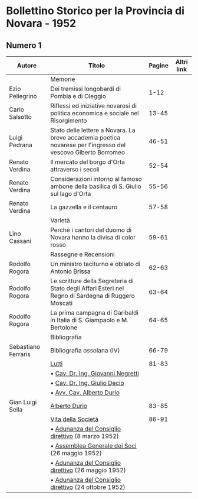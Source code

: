 # Bollettino Storico per la Provincia di Novara - 1952

## Numero 1

| Autore              | Titolo                                                                                                        | Pagine | Altri link |
|---------------------|---------------------------------------------------------------------------------------------------------------|--------|------------|
|                     | Memorie                                                                                                       |        |            |
| Ezio Pellegrino     | Dei tremissi longobardi di Pombia e di Oleggio                                                                | 1-12   |            |
| Carlo Salsotto      | Riflessi ed iniziative novaresi di politica economica e sociale nel Risorgimento                              | 13-45  |            |
| Luigi Pedrana       | Stato delle lettere a Novara. La breve accademia poetica novarese per l'ingresso del vescovo Giberto Borromeo | 46-51  |            |
| Renato Verdina      | Il mercato del borgo d'Orta attraverso i secoli                                                               | 52-54  |            |
| Renato Verdina      | Considerazioni intorno al famoso ambone della basilica di S. Giulio sul lago d'Orta                           | 55-56  |            |
| Renato Verdina      | La gazzella e il centauro                                                                                     | 57-58  |            |
|                     | Varietà                                                                                                       |        |            |
| Lino Cassani        | Perchè i cantori del duomo di Novara hanno la divisa di color rosso                                           | 59-61  |            |
|                     | Rassegne e Recensioni                                                                                         |        |            |
| Rodolfo Rogora      | Un ministro taciturno e obliato di Antonio Brissa                                                             | 62-63  |            |
| Rodolfo Rogora      | Le scritture della Segreteria di Stato degli Affari Esteri nel Regno di Sardegna di Ruggero Moscati           | 63-64  |            |
| Rodolfo Rogora      | La prima campagna di Garibaldi in Italia di S. Giampaolo e M. Bertolone                                       | 64-65  |            |
|                     | Bibliografia                                                                                                  |        |            |
| Sebastiano Ferraris | Bibliografia ossolana (IV)                                                                                    | 66-79  |            |
|                     | [Lutti](http://www.ssno.it/BSPNo/bspn_vita52.html#521)                                                        | 81-83  |            |
|                     | • [Cav. Dr. Ing. Giovanni Negretti](http://www.ssno.it/BSPNo/bspn_vita52.html#522)                            |        |            |
|                     | • [Cav. Dr. Ing. Giulio Decio](http://www.ssno.it/BSPNo/bspn_vita52.html#523)                                 |        |            |
|                     | • [Avv. Cav. Alberto Durio](http://www.ssno.it/BSPNo/bspn_vita52.html#524)                                    |        |            |
| Gian Luigi Sella    | [Alberto Durio](http://www.ssno.it/BSPNo/bspn_vita52.html#525)                                                | 83-85  |            |
|                     | [Vita della Società](http://www.ssno.it/BSPNo/bspn_vita52.html#520)                                           | 86-91  |            |
|                     | • [Adunanza del Consiglio direttivo](http://www.ssno.it/BSPNo/bspn_vita52.html#520-1) (8 marzo 1952)          |        |            |
|                     | • [Assemblea Generale dei Soci](http://www.ssno.it/BSPNo/bspn_vita52.html#520-2) (26 maggio 1952)             |        |            |
|                     | • [Adunanza del Consiglio direttivo](http://www.ssno.it/BSPNo/bspn_vita52.html#520-3) (26 maggio 1952)        |        |            |
|                     | • [Adunanza del Consiglio direttivo](http://www.ssno.it/BSPNo/bspn_vita52.html#520-4) (24 ottobre 1952)       |        |            |
